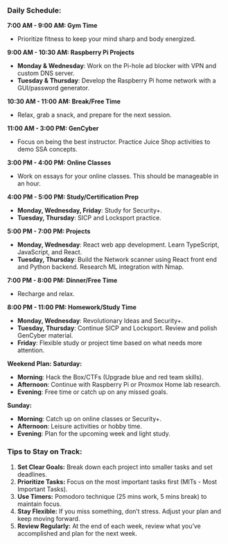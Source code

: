 ### Daily Schedule:

**7:00 AM - 9:00 AM: Gym Time**

- Prioritize fitness to keep your mind sharp and body energized.

**9:00 AM - 10:30 AM: Raspberry Pi Projects**

- **Monday & Wednesday**: Work on the Pi-hole ad blocker with VPN and custom DNS server.
- **Tuesday & Thursday**: Develop the Raspberry Pi home network with a GUI/password generator.

**10:30 AM - 11:00 AM: Break/Free Time**

- Relax, grab a snack, and prepare for the next session.

**11:00 AM - 3:00 PM: GenCyber**

- Focus on being the best instructor. Practice Juice Shop activities to demo SSA concepts.

**3:00 PM - 4:00 PM: Online Classes**

- Work on essays for your online classes. This should be manageable in an hour.

**4:00 PM - 5:00 PM: Study/Certification Prep**

- **Monday, Wednesday, Friday**: Study for Security+.
- **Tuesday, Thursday**: SICP and Locksport practice.

**5:00 PM - 7:00 PM: Projects**

- **Monday, Wednesday**: React web app development. Learn TypeScript, JavaScript, and React.
- **Tuesday, Thursday**: Build the Network scanner using React front end and Python backend. Research ML integration with Nmap.

**7:00 PM - 8:00 PM: Dinner/Free Time**

- Recharge and relax.

**8:00 PM - 11:00 PM: Homework/Study Time**

- **Monday, Wednesday**: Revolutionary Ideas and Security+.
- **Tuesday, Thursday**: Continue SICP and Locksport. Review and polish GenCyber material.
- **Friday**: Flexible study or project time based on what needs more attention.

**Weekend Plan:** **Saturday:**

- **Morning**: Hack the Box/CTFs (Upgrade blue and red team skills).
- **Afternoon**: Continue with Raspberry Pi or Proxmox Home lab research.
- **Evening**: Free time or catch up on any missed goals.

**Sunday:**

- **Morning**: Catch up on online classes or Security+.
- **Afternoon**: Leisure activities or hobby time.
- **Evening**: Plan for the upcoming week and light study.


### Tips to Stay on Track:

1. **Set Clear Goals:** Break down each project into smaller tasks and set deadlines.
2. **Prioritize Tasks:** Focus on the most important tasks first (MITs - Most Important Tasks).
3. **Use Timers:** Pomodoro technique (25 mins work, 5 mins break) to maintain focus.
4. **Stay Flexible:** If you miss something, don’t stress. Adjust your plan and keep moving forward.
5. **Review Regularly:** At the end of each week, review what you’ve accomplished and plan for the next week.